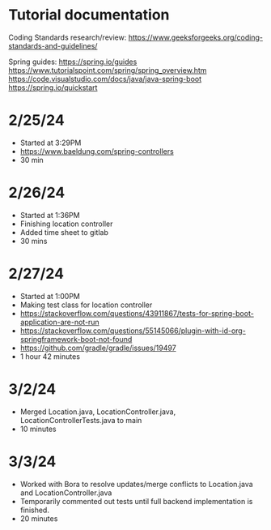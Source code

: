 # Tutorial documentation
Coding Standards research/review: https://www.geeksforgeeks.org/coding-standards-and-guidelines/

Spring guides:
https://spring.io/guides
https://www.tutorialspoint.com/spring/spring_overview.htm
https://code.visualstudio.com/docs/java/java-spring-boot
https://spring.io/quickstart

# 2/25/24
- Started at 3:29PM
- https://www.baeldung.com/spring-controllers
- 30 min

# 2/26/24
- Started at 1:36PM
- Finishing location controller
- Added time sheet to gitlab
- 30 mins 

# 2/27/24
- Started at 1:00PM
- Making test class for location controller
- https://stackoverflow.com/questions/43911867/tests-for-spring-boot-application-are-not-run
- https://stackoverflow.com/questions/55145066/plugin-with-id-org-springframework-boot-not-found
- https://github.com/gradle/gradle/issues/19497
- 1 hour 42 minutes

# 3/2/24
- Merged Location.java, LocationController.java, LocationControllerTests.java to main
- 10 minutes

# 3/3/24
- Worked with Bora to resolve updates/merge conflicts to Location.java and LocationController.java
- Temporarily commented out tests until full backend implementation is finished.
- 20 minutes
